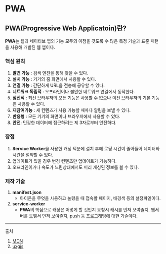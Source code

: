 # PWA

## PWA(Progressive Web Applicatoin)란?

**PWA**는 웹과 네이티브 앱의 기능 모두의 이점을 갖도록 수 많은 특정 기술과 표준 패턴을 사용해 개발된 웹 앱이다.



### 핵심 원칙

1. **발견 가능** : 검색 엔진을 통해 찾을 수 있다.
2. **설치 가능** : 기기의 홈 화면에서 사용할 수 있다.
3. **연결 가능** : 간단하게 URL을 전송해 공유할 수 있다.
4. **네트워크 독립적** : 오프라인이나 불안한 네트워크 연결에서 동작한다.
5. **점진적** : 최신 브라우저의 모든 기능은 사용할 수 없으나 이전 브라우저의 기본 기능은 사용할 수 있다.
6. **재참여가능** : 새 컨텐츠가 사용 가능할 때마다 알림을 보낼 수 있다.
7. **반응형** : 모든 기기의 화면이나 브라우저에서 사용할 수 있다.
8. **안전**: 민감한 데이터에 접근하려는 제 3자로부터 안전하다.



### 장점

1. **Service Worker**을 사용한 캐싱 덕분에 설치 후에 로딩 시간이 줄어들어 데이터와 시간을 절약할 수 있다.
2. 업데이트가 있을 경우 변경 컨텐츠만 업데이트가 가능하다.
3. 오프라인이거나 속도가 느린상태에서도 미리 캐싱된 정보를 볼 수 있다.



### 제작 기술

1. **manifest.json**
   - 아이콘을 무엇을 사용하고 눌렀을 때 접속할 페이지, 배경색 등의 설정파일이다.
2. **service-worker**
   - **PWA**의 핵심으로 캐싱은 어떻게 할 것인지 요청시 캐시를 먼저 보여줄지, 웹서버를 토앻서 먼저 보여줄지, push 등 프로그래밍에 대한 기술이다.



---

출처

1. [MDN](https://developer.mozilla.org/ko/docs/Web/Progressive_web_apps/Introduction)
2. [uxgjs](https://uxgjs.tistory.com/224)